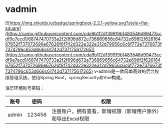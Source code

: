 # vadmin

 [![https://img.shields.io/badge/springboot-2.2.1-yellow.svg?style=flat-square](https://camo.githubusercontent.com/cda9b1f2d139919b1483546d99473ccdf9e7ecd1/68747470733a2f2f696d672e736869656c64732e696f2f62616467652f737072696e67626f6f742d322e322e312d79656c6c6f772e7376673f7374796c653d666c61742d737175617265)](https://camo.githubusercontent.com/cda9b1f2d139919b1483546d99473ccdf9e7ecd1/68747470733a2f2f696d672e736869656c64732e696f2f62616467652f737072696e67626f6f742d322e322e312d79656c6c6f772e7376673f7374796c653d666c61742d737175617265) v-admin是一款简单高效的后台权限管理系统，使用Spring Boot，springSecurity和Vue构建。



演示环境账号密码：

| 账号  | 密码   | 权限                                                        |
| ----- | ------ | ----------------------------------------------------------- |
| admin | 123456 | 注册账户，拥有查看，新增权限（新增用户除外）和导出Excel权限 |

